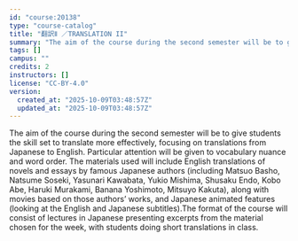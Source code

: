 ```yaml
---
id: "course:20138"
type: "course-catalog"
title: "翻訳Ⅱ ／TRANSLATION II"
summary: "The aim of the course during the second semester will be to give students the skill set to translate more effectively, f…"
tags: []
campus: ""
credits: 2
instructors: []
license: "CC-BY-4.0"
version:
  created_at: "2025-10-09T03:48:57Z"
  updated_at: "2025-10-09T03:48:57Z"
---
```

The aim of the course during the second semester will be to give students the skill set to translate more effectively, focusing on translations from Japanese to English. Particular attention will be given to vocabulary nuance and word order. The materials used will include English translations of novels and essays by famous Japanese authors (including Matsuo Basho, Natsume Soseki, Yasunari Kawabata, Yukio Mishima, Shusaku Endo, Kobo Abe, Haruki Murakami, Banana Yoshimoto, Mitsuyo Kakuta), along with movies based on those authors’ works, and Japanese animated features (looking at the English and Japanese subtitles).The format of the course will consist of lectures in Japanese presenting excerpts from the material chosen for the week, with students doing short translations in class.
